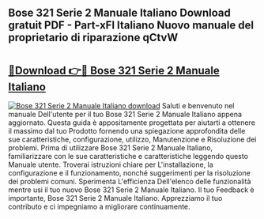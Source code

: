 ## Bose 321 Serie 2 Manuale Italiano Download gratuit PDF - Part-xFl Italiano Nuovo manuale del proprietario di riparazione qCtvW

# <h2><a href="http://df9snv2.blite.top/?on=Bose+321+Serie+2+Manuale+Italiano">🔗Download 👉🔴 Bose 321 Serie 2 Manuale Italiano</a></h2>

[![Bose 321 Serie 2 Manuale Italiano download](https://i.imgur.com/lujVjoI.png)](http://df9snv2.blite.top/?on=Bose+321+Serie+2+Manuale+Italiano)
Saluti e benvenuto nel manuale Dell'utente per il tuo Bose 321 Serie 2 Manuale Italiano appena aggiornato. Questa guida è appositamente progettata per aiutarti a ottenere il massimo dal tuo Prodotto fornendo una spiegazione approfondita delle sue caratteristiche, configurazione, utilizzo, Manutenzione e Risoluzione dei problemi. Prima di utilizzare Bose 321 Serie 2 Manuale Italiano, familiarizzare con le sue caratteristiche e caratteristiche leggendo questo Manuale utente. Troverai istruzioni chiare per L'installazione, la configurazione e il funzionamento, nonché suggerimenti per la risoluzione dei problemi comuni. Sperimenta L'efficienza Dell'elenco delle funzionalità mentre usi il tuo nuovo Bose 321 Serie 2 Manuale Italiano. Il tuo Feedback è importante, Bose 321 Serie 2 Manuale Italiano. Apprezziamo il tuo contributo e ci impegniamo a migliorare continuamente.
